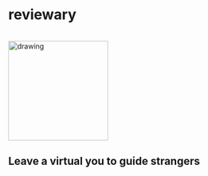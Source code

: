 # reviewary
<br/>
<img src="https://user-images.githubusercontent.com/70591959/151982354-c78c8bc0-1b76-448f-a838-73318591dfb8.png" alt="drawing" height="200"/>
<br/>


## Leave a virtual you to guide strangers 
